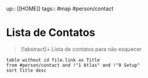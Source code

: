 
up:: [[HOME]]
tags:: #map #person/contact  

# Lista de Contatos

>[!abstract]+ Lista de contatos para não esquecer

```dataview 
table without id file.link as Title
from #person/contact and !"1 Atlas" and !"9 Setup"
sort Title desc
```

